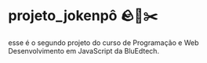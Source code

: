 # projeto_jokenpô 🪨🧻✂️
esse é o segundo projeto do curso de Programação e Web Desenvolvimento em JavaScript da BluEdtech. 
